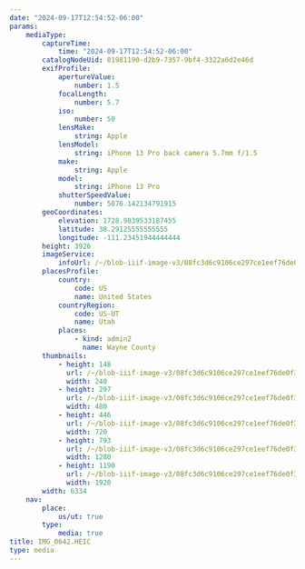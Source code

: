 ```yaml
---
date: "2024-09-17T12:54:52-06:00"
params:
    mediaType:
        captureTime:
            time: "2024-09-17T12:54:52-06:00"
        catalogNodeUid: 01981190-d2b9-7357-9bf4-3322a6d2e46d
        exifProfile:
            apertureValue:
                number: 1.5
            focalLength:
                number: 5.7
            iso:
                number: 50
            lensMake:
                string: Apple
            lensModel:
                string: iPhone 13 Pro back camera 5.7mm f/1.5
            make:
                string: Apple
            model:
                string: iPhone 13 Pro
            shutterSpeedValue:
                number: 5076.142134791915
        geoCoordinates:
            elevation: 1728.9839533187455
            latitude: 38.29125555555555
            longitude: -111.23451944444444
        height: 3926
        imageService:
            infoUrl: /~/blob-iiif-image-v3/08fc3d6c9106ce297ce1eef76de0f3290f552af9bd258ff42222d329568a6338/info.json
        placesProfile:
            country:
                code: US
                name: United States
            countryRegion:
                code: US-UT
                name: Utah
            places:
                - kind: admin2
                  name: Wayne County
        thumbnails:
            - height: 148
              url: /~/blob-iiif-image-v3/08fc3d6c9106ce297ce1eef76de0f3290f552af9bd258ff42222d329568a6338/full/240%2C148/0/default.jpg
              width: 240
            - height: 297
              url: /~/blob-iiif-image-v3/08fc3d6c9106ce297ce1eef76de0f3290f552af9bd258ff42222d329568a6338/full/480%2C297/0/default.jpg
              width: 480
            - height: 446
              url: /~/blob-iiif-image-v3/08fc3d6c9106ce297ce1eef76de0f3290f552af9bd258ff42222d329568a6338/full/720%2C446/0/default.jpg
              width: 720
            - height: 793
              url: /~/blob-iiif-image-v3/08fc3d6c9106ce297ce1eef76de0f3290f552af9bd258ff42222d329568a6338/full/1280%2C793/0/default.jpg
              width: 1280
            - height: 1190
              url: /~/blob-iiif-image-v3/08fc3d6c9106ce297ce1eef76de0f3290f552af9bd258ff42222d329568a6338/full/1920%2C1190/0/default.jpg
              width: 1920
        width: 6334
    nav:
        place:
            us/ut: true
        type:
            media: true
title: IMG_0642.HEIC
type: media
---
```

